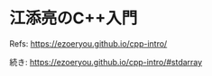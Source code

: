 # 江添亮のC++入門

Refs: <https://ezoeryou.github.io/cpp-intro/>

続き: <https://ezoeryou.github.io/cpp-intro/#stdarray>
